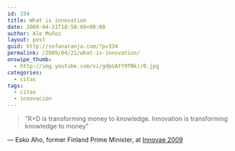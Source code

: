 ```yaml
---
id: 334
title: What is innovation
date: 2009-04-21T18:58:09+00:00
author: Ale Muñoz
layout: post
guid: http://sofanaranja.com/?p=334
permalink: /2009/04/21/what-is-innovation/
onswipe_thumb:
  - http://img.youtube.com/vi/gdpGAtY9TNk)/0.jpg
categories:
  - citas
tags:
  - citas
  - innovación
---
```

> "R+D is transforming money to knowledge. Innovation is transforming knowledge to money"

— Esko Aho, former Finland Prime Minister, at [Innovae 2009](http://www.youtube.com/watch?v=gdpGAtY9TNk)